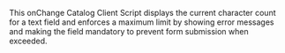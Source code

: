 This onChange Catalog Client Script displays the current character count for a text field and enforces a maximum limit by showing error messages and making the field mandatory to prevent form submission when exceeded.
